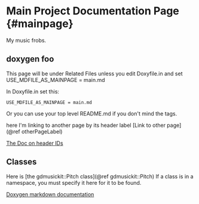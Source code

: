 
# Main Project Documentation Page {#mainpage}

My music frobs.

## doxygen foo
This page will be under Related Files unless you edit Doxyfile.in and set USE_MDFILE_AS_MAINPAGE = main.md

In Doxyfile.in set this:
```
USE_MDFILE_AS_MAINPAGE = main.md
```

Or you can use your top level README.md if you don't mind the tags.

here I'm linking to another page by its header label
[Link to other page](@ref otherPageLabel)

[The Doc on header IDs](http://www.doxygen.nl/manual/markdown.html#md_header_id)

## Classes

Here is [the gdmusickit::Pitch class](@ref gdmusickit::Pitch) 
If a class is in a namespace, you must specify it here for it to be found.


[Doxygen markdown documentation](http://doxygen.nl/manual/markdown.html#md_page_header)
